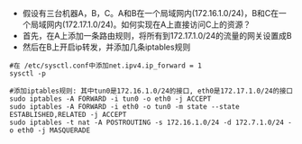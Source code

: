 - 假设有三台机器A，B，C。A和B在一个局域网内(172.16.1.0/24)，B和C在一个局域网内(172.17.1.0/24)。如何实现在A上直接访问C上的资源？  
- 首先，在A上添加一条路由规则，将所有到172.17.1.0/24的流量的网关设置成B  
- 然后在B上开启ip转发，并添加几条iptables规则  
``` shell
#在 /etc/sysctl.conf中添加net.ipv4.ip_forward = 1
sysctl -p

#添加iptables规则: 其中tun0是172.16.1.0/24的接口, eth0是172.17.1.0/24的接口
sudo iptables -A FORWARD -i tun0 -o eth0 -j ACCEPT
sudo iptables -A FORWARD -i eth0 -o tun0 -m state --state ESTABLISHED,RELATED -j ACCEPT
sudo iptables -t nat -A POSTROUTING -s 172.16.1.0/24 -d 172.7.1.0/24 -o eth0 -j MASQUERADE
```
